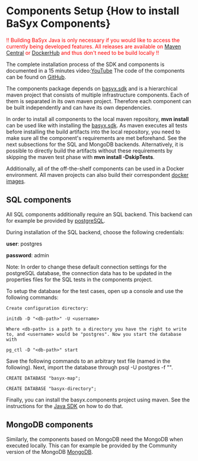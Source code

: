 # Components Setup {How to install BaSyx Components}

<span style="color:red" >!! Building BaSyx Java is only necessary if you would like to access the currently being developed features. All releases are available on [Maven Central](https://central.sonatype.com/search?q=org.eclipse.basyx&smo=true) or [DockerHub](https://hub.docker.com/search?q=eclipsebasyx) and thus don't need to be build locally !!</span>


The complete installation process of the SDK and components is documented in a 15 minutes video:[YouTube](https://www.youtube.com/results?search_query=basyx) The code of the components can be found on [GitHub](https://github.com/eclipse-basyx/basyx-java-components).


The components package depends on [basyx.sdk](java_setup.md) and is a hierarchical maven project that consists of multiple infrastructure components. Each of them is separated in its own maven project. Therefore each component can be built independently and can have its own dependencies.

In order to install all components to the local maven repository, **mvn install** can be used like with installing the [basyx.sdk](java_setup.md). As maven executes all tests before installing the build artifacts into the local repository, you need to make sure all the component's requirements are met beforehand. See the next subsections for the SQL and MongoDB backends. Alternatively, it is possible to directly build the artifacts without these requirements by skipping the maven test phase with **mvn install -DskipTests**.

Additionally, all of the off-the-shelf components can be used in a Docker environment. All maven projects can also build their correspondent [docker images](../../basyx_components/v1/general_configuration/docker.md#how-to-build-docker-images).

## SQL components
All SQL components additionally require an SQL backend. This backend can for example be provided by [postgreSQL](https://www.postgresql.org).

During installation of the SQL backend, choose the following credentials:

**user**: postgres

**password**: admin

Note: In order to change these default connection settings for the postgreSQL database, the connection data has to be updated in the properties files for the SQL tests in the components project.

To setup the database for the test cases, open up a console and use the following commands:
```
Create configuration directory:

initdb -D "<db-path>" -U <username>

Where <db-path> is a path to a directory you have the right to write to, and <username> would be "postgres". Now you start the database with

pg_ctl -D "<db-path>" start
```

Save the following commands to an arbitrary text file (named <your-file> in the following). Next, import the database through psql -U postgres -f "<your-file>".
```
CREATE DATABASE "basyx-map";

CREATE DATABASE "basyx-directory";
```

Finally, you can install the basyx.components project using maven. See the instructions for the [Java SDK](java_setup.md) on how to do that.


## MongoDB components
Similarly, the components based on MongoDB need the MongoDB when executed locally. This can for example be provided by the Community version of the MongoDB [MongoDB](https://www.mongodb.com/try/download/community).